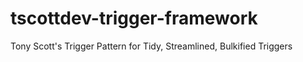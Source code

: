 # tscottdev-trigger-framework
Tony Scott's Trigger Pattern for Tidy, Streamlined, Bulkified Triggers
